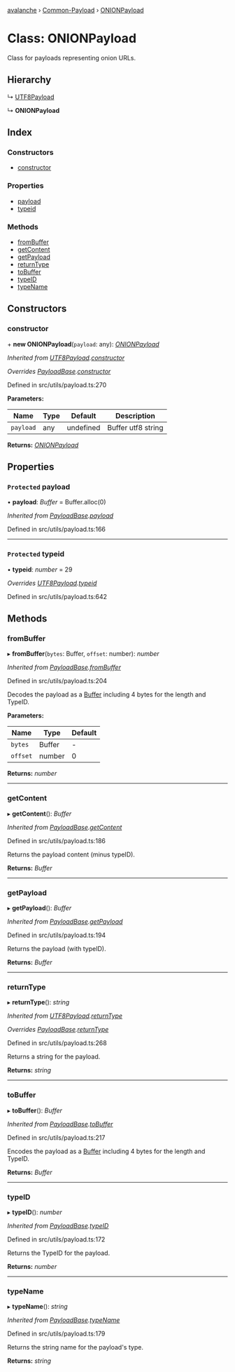 [avalanche](../README.md) › [Common-Payload](../modules/common_payload.md) › [ONIONPayload](common_payload.onionpayload.md)

# Class: ONIONPayload

Class for payloads representing onion URLs.

## Hierarchy

  ↳ [UTF8Payload](common_payload.utf8payload.md)

  ↳ **ONIONPayload**

## Index

### Constructors

* [constructor](common_payload.onionpayload.md#constructor)

### Properties

* [payload](common_payload.onionpayload.md#protected-payload)
* [typeid](common_payload.onionpayload.md#protected-typeid)

### Methods

* [fromBuffer](common_payload.onionpayload.md#frombuffer)
* [getContent](common_payload.onionpayload.md#getcontent)
* [getPayload](common_payload.onionpayload.md#getpayload)
* [returnType](common_payload.onionpayload.md#returntype)
* [toBuffer](common_payload.onionpayload.md#tobuffer)
* [typeID](common_payload.onionpayload.md#typeid)
* [typeName](common_payload.onionpayload.md#typename)

## Constructors

###  constructor

\+ **new ONIONPayload**(`payload`: any): *[ONIONPayload](common_payload.onionpayload.md)*

*Inherited from [UTF8Payload](common_payload.utf8payload.md).[constructor](common_payload.utf8payload.md#constructor)*

*Overrides [PayloadBase](common_payload.payloadbase.md).[constructor](common_payload.payloadbase.md#constructor)*

Defined in src/utils/payload.ts:270

**Parameters:**

Name | Type | Default | Description |
------ | ------ | ------ | ------ |
`payload` | any | undefined | Buffer utf8 string  |

**Returns:** *[ONIONPayload](common_payload.onionpayload.md)*

## Properties

### `Protected` payload

• **payload**: *Buffer* = Buffer.alloc(0)

*Inherited from [PayloadBase](common_payload.payloadbase.md).[payload](common_payload.payloadbase.md#protected-payload)*

Defined in src/utils/payload.ts:166

___

### `Protected` typeid

• **typeid**: *number* = 29

*Overrides [UTF8Payload](common_payload.utf8payload.md).[typeid](common_payload.utf8payload.md#protected-typeid)*

Defined in src/utils/payload.ts:642

## Methods

###  fromBuffer

▸ **fromBuffer**(`bytes`: Buffer, `offset`: number): *number*

*Inherited from [PayloadBase](common_payload.payloadbase.md).[fromBuffer](common_payload.payloadbase.md#frombuffer)*

Defined in src/utils/payload.ts:204

Decodes the payload as a [Buffer](https://github.com/feross/buffer) including 4 bytes for the length and TypeID.

**Parameters:**

Name | Type | Default |
------ | ------ | ------ |
`bytes` | Buffer | - |
`offset` | number | 0 |

**Returns:** *number*

___

###  getContent

▸ **getContent**(): *Buffer*

*Inherited from [PayloadBase](common_payload.payloadbase.md).[getContent](common_payload.payloadbase.md#getcontent)*

Defined in src/utils/payload.ts:186

Returns the payload content (minus typeID).

**Returns:** *Buffer*

___

###  getPayload

▸ **getPayload**(): *Buffer*

*Inherited from [PayloadBase](common_payload.payloadbase.md).[getPayload](common_payload.payloadbase.md#getpayload)*

Defined in src/utils/payload.ts:194

Returns the payload (with typeID).

**Returns:** *Buffer*

___

###  returnType

▸ **returnType**(): *string*

*Inherited from [UTF8Payload](common_payload.utf8payload.md).[returnType](common_payload.utf8payload.md#returntype)*

*Overrides [PayloadBase](common_payload.payloadbase.md).[returnType](common_payload.payloadbase.md#abstract-returntype)*

Defined in src/utils/payload.ts:268

Returns a string for the payload.

**Returns:** *string*

___

###  toBuffer

▸ **toBuffer**(): *Buffer*

*Inherited from [PayloadBase](common_payload.payloadbase.md).[toBuffer](common_payload.payloadbase.md#tobuffer)*

Defined in src/utils/payload.ts:217

Encodes the payload as a [Buffer](https://github.com/feross/buffer) including 4 bytes for the length and TypeID.

**Returns:** *Buffer*

___

###  typeID

▸ **typeID**(): *number*

*Inherited from [PayloadBase](common_payload.payloadbase.md).[typeID](common_payload.payloadbase.md#typeid)*

Defined in src/utils/payload.ts:172

Returns the TypeID for the payload.

**Returns:** *number*

___

###  typeName

▸ **typeName**(): *string*

*Inherited from [PayloadBase](common_payload.payloadbase.md).[typeName](common_payload.payloadbase.md#typename)*

Defined in src/utils/payload.ts:179

Returns the string name for the payload's type.

**Returns:** *string*
